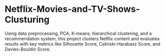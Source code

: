 # Netflix-Movies-and-TV-Shows-Clusturing
Using data preprocessing, PCA, K-means, hierarchical clustering, and a recommendation system, this project clusters Netflix content and evaluates results with key metrics like Silhouette Score, Calinski-Harabasz Score, and Davies-Bouldin Score.

